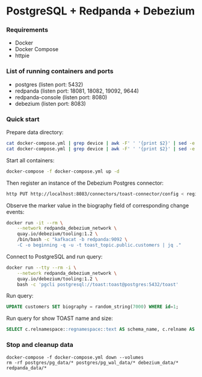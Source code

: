 # PostgreSQL + Redpanda + Debezium

### Requirements

- Docker
- Docker Compose
- httpie

### List of running containers and ports

- postgres (listen port: 5432)
- redpanda (listen port: 18081, 18082, 19092, 9644)
- redpanda-console (listen port: 8080)
- debezium (listen port: 8083)

### Quick start

Prepare data directory:

```bash
cat docker-compose.yml | grep device | awk -F' ' '{print $2}' | sed -e 's/${PWD}\///g' | xargs mkdir -p
cat docker-compose.yml | grep device | awk -F' ' '{print $2}' | sed -e 's/${PWD}\///g' | xargs chmod 777
```

Start all containers:
```bash
docker-compose -f docker-compose.yml up -d
```

Then register an instance of the Debezium Postgres connector:
```bash
http PUT http://localhost:8083/connectors/toast-connector/config < register-postgres-toast.json
```

Observe the marker value in the biography field of corresponding change events:
```bash
docker run -it --rm \
    --network redpanda_debezium_network \
    quay.io/debezium/tooling:1.2 \
    /bin/bash -c "kafkacat -b redpanda:9092 \
    -C -o beginning -q -u -t toast_topic.public.customers | jq ."
```

Connect to PostgreSQL and run query:
```bash
docker run --tty --rm -i \
    --network redpanda_debezium_network \
    quay.io/debezium/tooling:1.2 \
    bash -c 'pgcli postgresql://toast:toast@postgres:5432/toast'
```

Run query:
```sql
UPDATE customers SET biography = random_string(7000) WHERE id=1;
```

Run query for show TOAST name and size:
```sql
SELECT c.relnamespace::regnamespace::text AS schema_name, c.relname AS source_table_name, c.relpages AS source_table_num_of_pages, to_char(c.reltuples, '9G999G999G999') AS source_table_num_of_tup, t.relname AS toast_table_name, t.relpages AS toast_table_num_of_pages, to_char(t.reltuples, '9G999G999G999') AS toast_table_num_of_tup, pg_size_pretty(pg_relation_size(c.reltoastrelid)) AS toast_size FROM pg_class c JOIN pg_class t ON c.reltoastrelid = t.oid JOIN pg_namespace n ON n.oid = t.relnamespace WHERE c.relnamespace::regnamespace::text NOT IN ('pg_catalog', 'information_schema') ORDER BY pg_total_relation_size(c.reltoastrelid) DESC;
```


### Stop and cleanup data

```
docker-compose -f docker-compose.yml down --volumes
rm -rf postgres/pg_data/* postgres/pg_wal_data/* debezium_data/* redpanda_data/*
```
